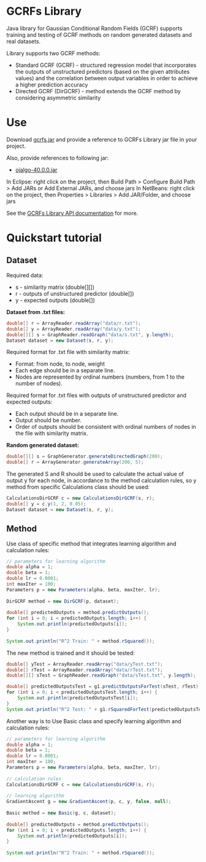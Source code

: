 GCRFs Library
=====================
Java library for Gaussian Conditional Random Fields (GCRF) supports training and testing of GCRF methods on random generated datasets and real datasets.

Library supports two GCRF methods:
- Standard GCRF (GCRF) - structured regression model that incorporates the outputs of unstructured predictors (based on the given attributes values) and the correlation between output variables in order to achieve a higher prediction accuracy
- Directed GCRF (DirGCRF) -  method extends the GCRF method by considering asymmetric similarity

Use
=====================

Download <a href="https://github.com/vujicictijana/Library/blob/master/gcrfs.jar?raw=true">gcrfs.jar</a> and provide a reference to GCRFs Library jar file in your project.

Also, provide references to following jar:
- <a href="https://github.com/vujicictijana/GCRFs_Library/blob/master/Library/resources/ojalgo-40.0.0.jar?raw=true">ojalgo-40.0.0.jar</a> 

In Eclipse: right click on the project, then Build Path > Configure Build Path > Add JARs or Add External JARs, and choose jars
In NetBeans: right click on the project, then Properties > Libraries > Add JAR/Folder, and choose jars

See the <a href="http://htmlpreview.github.io/?https://github.com/vujicictijana/Library/blob/master/Library/api/index.html">GCRFs Library API documentation</a> for more.

Quickstart tutorial
=====================

<h2>Dataset </h2>

Required data:
- s - similarity matrix (double[][])
- r - outputs of unstructured predictor (double[])
- y - expected outputs (double[])
   
<b> Dataset from .txt files: </b>

```java
double[] r = ArrayReader.readArray("data/r.txt");
double[] y = ArrayReader.readArray("data/y.txt");
double[][] s = GraphReader.readGraph("data/s.txt", y.length);
Dataset dataset = new Dataset(s, r, y);
```

Required format for .txt file with similarity matrix:
- Format: from node, to node, weight
- Each edge should be in a separate line.
- Nodes are represented by ordinal numbers (numbers, from 1 to the number of nodes).

Required format for .txt files with outputs of unstructured predictor and expected outputs:
- Each output should be in a separate line.
- Output should be number.
- Order of outputs should be consistent with ordinal numbers of nodes in the file with similarity matrix.

<b> Random generated dataset: </b>

```java
double[][] s = GraphGenerator.generateDirectedGraph(200);
double[] r = ArrayGenerator.generateArray(200, 5);
```

The generated S and R should be used to calculate the actual value of output y for each node, in accordance to the method calculation rules, so y method from specific Calculations class should be used:

```java
CalculationsDirGCRF c = new CalculationsDirGCRF(s, r);
double[] y = c.y(1, 2, 0.05);
Dataset dataset = new Dataset(s, r, y);
```

<h2>Method</h2>

Use class of specific method that integrates learning algorithm and calculation rules:

```java
// parameters for learning algorithm
double alpha = 1;
double beta = 1;
double lr = 0.0001;
int maxIter = 100;
Parameters p = new Parameters(alpha, beta, maxIter, lr);
		
DirGCRF method = new DirGCRF(p, dataset);
		
double[] predictedOutputs = method.predictOutputs();
for (int i = 0; i < predictedOutputs.length; i++) {
	System.out.println(predictedOutputs[i]);
}
		
System.out.println("R^2 Train: " + method.rSquared());
```

The new method is trained and it should be tested:

```java
double[] yTest = ArrayReader.readArray("data/yTest.txt");
double[] rTest = ArrayReader.readArray("data/rTest.txt");
double[][] sTest = GraphReader.readGraph("data/sTest.txt", y.length);

double[] predictedOutputsTest = g1.predictOutputsForTest(sTest, rTest);
for (int i = 0; i < predictedOutputsTest.length; i++) {
	System.out.println(predictedOutputsTest[i]);
}
System.out.println("R^2 Test: " + g1.rSquaredForTest(predictedOutputsTest, yTest));
```

Another way is to Use Basic class and specify learning algorithm and calculation rules:


```java
// parameters for learning algorithm
double alpha = 1;
double beta = 1;
double lr = 0.0001;
int maxIter = 100;
Parameters p = new Parameters(alpha, beta, maxIter, lr);
		
// calculation rules
CalculationsDirGCRF c = new CalculationsDirGCRF(s, r);
		
// learning algorithm
GradientAscent g = new GradientAscent(p, c, y, false, null);
		
Basic method = new Basic(g, c, dataset);
		
double[] predictedOutputs = method.predictOutputs();
for (int i = 0; i < predictedOutputs.length; i++) {
	System.out.println(predictedOutputs[i]);
}
		
System.out.println("R^2 Train: " + method.rSquared());
```
